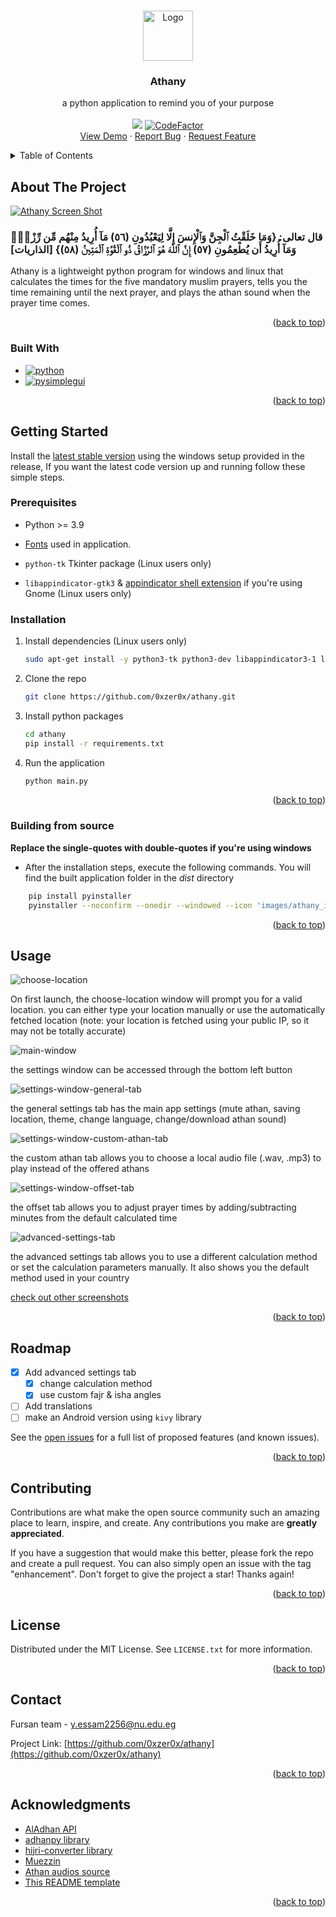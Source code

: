 <a name="readme-top"></a>

<!-- PROJECT LOGO -->
<br />
<div align="center">
  <a href="https://github.com/0xzer0x/athany">
    <img src="images/athany_icon.ico" alt="Logo" width="80" height="80">
  </a>

<h3 align="center">Athany</h3>

  <p align="center">
    a python application to remind you of your purpose
    <br />
    <br />
    <a href="https://github.com/0xzer0x/athany/releases/latest"><img src="https://img.shields.io/github/v/release/0xzer0x/athany"></a>
    <a href="https://www.codefactor.io/repository/github/0xzer0x/athany/overview/master"><img src="https://www.codefactor.io/repository/github/0xzer0x/athany/badge/master" alt="CodeFactor" /></a>
    <br />
    <a href="https://github.com/0xzer0x/athany#usage">View Demo</a>
    ·
    <a href="https://github.com/0xzer0x/athany/issues">Report Bug</a>
    ·
    <a href="https://github.com/0xzer0x/athany/issues">Request Feature</a>
  </p>
</div>

<!-- TABLE OF CONTENTS -->
<details>
  <summary>Table of Contents</summary>
  <ol>
    <li>
      <a href="#about-the-project">About The Project</a>
      <ul>
        <li><a href="#built-with">Built With</a></li>
      </ul>
    </li>
    <li>
      <a href="#getting-started">Getting Started</a>
      <ul>
        <li><a href="#prerequisites">Prerequisites</a></li>
        <li><a href="#installation">Installation</a></li>
        <li><a href="#build-from-source">Building from source</a></li>
      </ul>
    </li>
    <li><a href="#usage">Usage</a></li>
    <li><a href="#roadmap">Roadmap</a></li>
    <li><a href="#contributing">Contributing</a></li>
    <li><a href="#license">License</a></li>
    <li><a href="#contact">Contact</a></li>
    <li><a href="#acknowledgments">Acknowledgments</a></li>
  </ol>
</details>

<!-- ABOUT THE PROJECT -->

## About The Project

[![Athany Screen Shot][banner]][latest-release]

### قال تعالى: {وَمَا خَلَقْتُ ٱلْجِنَّ وَٱلْإِنسَ إِلَّا لِيَعْبُدُونِ (٥٦) مَآ أُرِيدُ مِنْهُم مِّن رِّزْقٍۢ وَمَآ أُرِيدُ أَن يُطْعِمُونِ (٥٧) إِنَّ ٱللَّهَ هُوَ ٱلرَّزَّاقُ ذُو ٱلْقُوَّةِ ٱلْمَتِينُ (٥٨)} \[الذاريات]

Athany is a lightweight python program for windows and linux that calculates the times for the five mandatory muslim prayers, tells you the time remaining until the next prayer, and plays the athan sound when the prayer time comes.

<p align="right">(<a href="#readme-top">back to top</a>)</p>

### Built With

- [![python][python]][python-url]
- [![pysimplegui][psg]][psg-url]

<p align="right">(<a href="#readme-top">back to top</a>)</p>

<!-- GETTING STARTED -->

## Getting Started

Install the [latest stable version][latest-release] using the windows setup provided in the release, If you want the latest code version up and running follow these simple steps.

### Prerequisites

- Python >= 3.9

- [Fonts][fonts-download-url] used in application.

- `python-tk` Tkinter package (Linux users only)

- `libappindicator-gtk3` & [appindicator shell extension][gnome-appindicator-ext] if you're using Gnome (Linux users only)

### Installation

1. Install dependencies (Linux users only)

   ```sh
   sudo apt-get install -y python3-tk python3-dev libappindicator3-1 libappindicator3-dev
   ```

2. Clone the repo

   ```sh
   git clone https://github.com/0xzer0x/athany.git
   ```

3. Install python packages

   ```sh
   cd athany
   pip install -r requirements.txt
   ```

4. Run the application
   ```sh
   python main.py
   ```

<p align="right">(<a href="#readme-top">back to top</a>)</p>

<a name="build-from-source"></a>

### Building from source

**Replace the single-quotes with double-quotes if you're using windows**

- After the installation steps, execute the following commands. You will find the built application folder in the _dist_ directory

```sh
    pip install pyinstaller
    pyinstaller --noconfirm --onedir --windowed --icon 'images/athany_icon.ico' --add-data 'src/Data;src/Data' --name 'athany' main.py
```

<p align="right">(<a href="#readme-top">back to top</a>)</p>
<!-- USAGE EXAMPLES -->

## Usage

![choose-location][choose-location]

On first launch, the choose-location window will prompt you for a valid location. you can either type your location manually or use the automatically fetched location (note: your location is fetched using your public IP, so it may not be totally accurate)

![main-window][main-window]

the settings window can be accessed through the bottom left button

![settings-window-general-tab][settings-window-general-tab]

the general settings tab has the main app settings (mute athan, saving location, theme, change language, change/download athan sound)

![settings-window-custom-athan-tab][settings-window-custom-athan-tab]

the custom athan tab allows you to choose a local audio file (.wav, .mp3) to play instead of the offered athans

![settings-window-offset-tab][settings-window-offset-tab]

the offset tab allows you to adjust prayer times by adding/subtracting minutes from the default calculated time

![advanced-settings-tab][advanced-settings-tab]

the advanced settings tab allows you to use a different calculation method or set the calculation parameters manually. It also shows you the default method used in your country

[check out other screenshots](https://github.com/0xzer0x/athany/tree/master/images)

<p align="right">(<a href="#readme-top">back to top</a>)</p>

<!-- ROADMAP -->

## Roadmap

- [x] Add advanced settings tab
  - [x] change calculation method
  - [x] use custom fajr & isha angles
- [ ] Add translations
- [ ] make an Android version using `kivy` library

See the [open issues](https://github.com/0xzer0x/athany/issues) for a full list of proposed features (and known issues).

<p align="right">(<a href="#readme-top">back to top</a>)</p>

<!-- CONTRIBUTING -->

## Contributing

Contributions are what make the open source community such an amazing place to learn, inspire, and create. Any contributions you make are **greatly appreciated**.

If you have a suggestion that would make this better, please fork the repo and create a pull request. You can also simply open an issue with the tag "enhancement".
Don't forget to give the project a star! Thanks again!

<p align="right">(<a href="#readme-top">back to top</a>)</p>

<!-- LICENSE -->

## License

Distributed under the MIT License. See `LICENSE.txt` for more information.

<p align="right">(<a href="#readme-top">back to top</a>)</p>

<!-- CONTACT -->

## Contact

Fursan team - y.essam2256@nu.edu.eg

Project Link: [https://github.com/0xzer0x/athany](https://github.com/0xzer0x/athany)

<p align="right">(<a href="#readme-top">back to top</a>)</p>

<!-- ACKNOWLEDGMENTS -->

## Acknowledgments

- [AlAdhan API](https://aladhan.com/prayer-times-api)
- [adhanpy library](https://github.com/alphahm/adhanpy)
- [hijri-converter library](https://hijri-converter.readthedocs.io/en/stable/index.html)
- [Muezzin](https://github.com/DBChoco/Muezzin)
- [Athan audios source](https://www.assabile.com/adhan-call-prayer)
- [This README template](https://github.com/othneildrew/Best-README-Template)

<p align="right">(<a href="#readme-top">back to top</a>)</p>

<!-- MARKDOWN LINKS & IMAGES -->

[latest-release]: https://github.com/0xzer0x/athany/releases/latest
[python]: https://img.shields.io/badge/Python-yellowgreen?style=for-the-badge&logo=Python&logoColor=white
[psg]: https://img.shields.io/badge/PySimpleGUI-blue?style=for-the-badge&logo=Python&logoColor=white
[python-url]: https://python.org
[psg-url]: https://pysimplegui.org
[banner]: images/banner.jpg
[choose-location]: images/choose-location-121-en.png
[main-window]: images/main-window-121-en.png
[settings-window-general-tab]: images/general-settings-121-en.png
[settings-window-custom-athan-tab]: images/custom-athan-121-en.png
[settings-window-offset-tab]: images/offset-tab-121-en.png
[advanced-settings-tab]: images/advanced-settings-121-en.png
[gnome-appindicator-ext]: https://extensions.gnome.org/extension/615/appindicator-support/
[fonts-download-url]: https://github.com/0xzer0x/athany/releases/download/1.0.0-stable/fonts.zip
